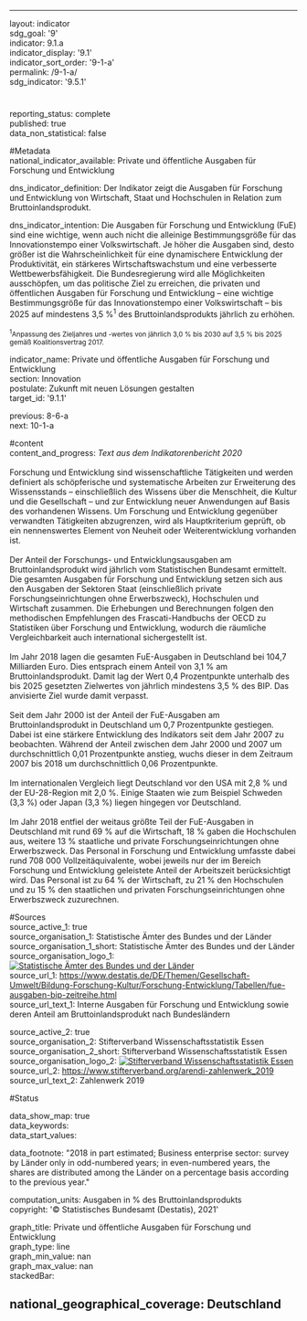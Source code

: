 ---

layout: indicator    
sdg_goal: '9'    
indicator: 9.1.a    
indicator_display: '9.1'    
indicator_sort_order: '9-1-a'    
permalink: /9-1-a/    
sdg_indicator: '9.5.1'    

#    
reporting_status: complete    
published: true    
data_non_statistical: false    


#Metadata    
national_indicator_available: Private und öffentliche Ausgaben für Forschung und Entwicklung    
    
dns_indicator_definition: Der Indikator zeigt die Ausgaben für Forschung und Entwicklung von Wirtschaft, Staat und Hochschulen in Relation zum Bruttoinlandsprodukt.    
    
dns_indicator_intention: Die Ausgaben für Forschung und Entwicklung (FuE) sind eine wichtige, wenn auch nicht die alleinige Bestimmungsgröße für das Innovationstempo einer Volkswirtschaft. Je höher die Ausgaben sind, desto größer ist die Wahrscheinlichkeit für eine dynamischere Entwicklung der Produktivität, ein stärkeres Wirtschaftswachstum und eine verbesserte Wettbewerbsfähigkeit. Die Bundesregierung wird alle Möglichkeiten ausschöpfen, um das politische Ziel zu erreichen, die privaten und öffentlichen Ausgaben für Forschung und Entwicklung – eine wichtige Bestimmungsgröße für das Innovationstempo einer Volkswirtschaft – bis 2025 auf mindestens 3,5 %<sup>1</sup>  des Bruttoinlandsprodukts jährlich zu erhöhen.<br><br><small><sup>1</sup>Anpassung des Zieljahres und -wertes von jährlich 3,0 % bis 2030 auf 3,5 % bis 2025 gemäß Koalitionsvertrag 2017.</small>    
    
indicator_name: Private und öffentliche Ausgaben für Forschung und Entwicklung    
section: Innovation    
postulate: Zukunft mit neuen Lösungen gestalten    
target_id: '9.1.1'    
    
previous: 8-6-a    
next: 10-1-a    
    
#content    
content_and_progress: <i> Text aus dem Indikatorenbericht 2020</i><br><br>Forschung und Entwicklung sind wissenschaftliche Tätigkeiten und werden definiert als schöpferische und systematische Arbeiten zur Erweiterung des Wissensstands – einschließlich des Wissens über die Menschheit, die Kultur und die Gesellschaft – und zur Entwicklung neuer Anwendungen auf Basis des vorhandenen Wissens. Um Forschung und Entwicklung gegenüber verwandten Tätigkeiten abzugrenzen, wird als Hauptkriterium geprüft, ob ein nennenswertes Element von Neuheit oder Weiterentwicklung vorhanden ist.<br><br>Der Anteil der Forschungs- und Entwicklungsausgaben am Bruttoinlandsprodukt wird jährlich vom Statistischen Bundesamt ermittelt. Die gesamten Ausgaben für Forschung und Entwicklung setzen sich aus den Ausgaben der Sektoren Staat (einschließlich private Forschungseinrichtungen ohne Erwerbszweck), Hochschulen und Wirtschaft zusammen. Die Erhebungen und Berechnungen folgen den methodischen Empfehlungen des Frascati-Handbuchs der OECD zu Statistiken über Forschung und Entwicklung, wodurch die räumliche Vergleichbarkeit auch international sichergestellt ist.<br><br>Im Jahr 2018 lagen die gesamten FuE-Ausgaben in Deutschland bei 104,7 Milliarden Euro. Dies entsprach einem Anteil von 3,1 % am Bruttoinlandsprodukt. Damit lag der Wert 0,4 Prozentpunkte unterhalb des bis 2025 gesetzten Zielwertes von jährlich mindestens 3,5 % des BIP. Das anvisierte Ziel wurde damit verpasst.<br><br>Seit dem Jahr 2000 ist der Anteil der FuE-Ausgaben am Bruttoinlandsprodukt in Deutschland um 0,7 Prozentpunkte gestiegen. Dabei ist eine stärkere Entwicklung des Indikators seit dem Jahr 2007 zu beobachten. Während der Anteil zwischen dem Jahr 2000 und 2007 um durchschnittlich 0,01 Prozentpunkte anstieg, wuchs dieser in dem Zeitraum 2007 bis 2018 um durchschnittlich 0,06 Prozentpunkte.<br><br>Im internationalen Vergleich liegt Deutschland vor den USA mit 2,8 % und der EU-28-Region mit 2,0 %. Einige Staaten wie zum Beispiel Schweden (3,3 %) oder Japan (3,3 %) liegen hingegen vor Deutschland.<br><br>Im Jahr 2018 entfiel der weitaus größte Teil der FuE-Ausgaben in Deutschland mit rund 69 % auf die Wirtschaft, 18 % gaben die Hochschulen aus, weitere 13 % staatliche und private Forschungseinrichtungen ohne Erwerbszweck. Das Personal in Forschung und Entwicklung umfasste dabei rund 708 000 Vollzeitäquivalente, wobei jeweils nur der im Bereich Forschung und Entwicklung geleistete Anteil der Arbeitszeit berücksichtigt wird. Das Personal ist zu 64 % der Wirtschaft, zu 21 % den Hochschulen und zu 15 % den staatlichen und privaten Forschungseinrichtungen ohne Erwerbszweck zuzurechnen.    
    
#Sources    
source_active_1: true                    
source_organisation_1: Statistische Ämter des Bundes und der Länder                    
source_organisation_1_short: Statistische Ämter des Bundes und der Länder                    
source_organisation_logo_1: <a href="http://www.statistikportal.de/de/veroeffentlichungen/volkswirtschaftliche-gesamtrechnungen-der-laender"><img src="https://g205sdgs.github.io/sdg-indicators/public/logos/vwgdl.png" alt=" Statistische Ämter des Bundes und der Länder" title="Klicken Sie hier um zu der Homepage der Organisation zu gelangen" /></a>                    
source_url_1: https://www.destatis.de/DE/Themen/Gesellschaft-Umwelt/Bildung-Forschung-Kultur/Forschung-Entwicklung/Tabellen/fue-ausgaben-bip-zeitreihe.html                        
source_url_text_1: Interne Ausgaben für Forschung und Entwicklung sowie deren Anteil am Bruttoinlandsprodukt nach Bundesländern                        

source_active_2: true                    
source_organisation_2: Stifterverband Wissenschaftsstatistik Essen                    
source_organisation_2_short: Stifterverband Wissenschaftsstatistik Essen                    
source_organisation_logo_2: <a href="https://www.stifterverband.org/"><img src="https://g205sdgs.github.io/sdg-indicators/public/logos/stftvb.png" alt=" Stifterverband Wissenschaftsstatistik Essen" title="Klicken Sie hier um zu der Homepage der Organisation zu gelangen" /></a>                    
source_url_2: https://www.stifterverband.org/arendi-zahlenwerk_2019                        
source_url_text_2: Zahlenwerk 2019                        
    
#Status        

data_show_map: true    
data_keywords:    
data_start_values:     
    
data_footnote: "2018 in part estimated; Business enterprise sector: survey by Länder only in odd-numbered years; in even-numbered years, the shares are distributed among the Länder on a percentage basis according to the previous year."    
    
computation_units: Ausgaben in % des Bruttoinlandsprodukts    
copyright: '&copy; Statistisches Bundesamt (Destatis), 2021'
    
graph_title: Private und öffentliche Ausgaben für Forschung und Entwicklung    
graph_type: line    
graph_min_value: nan    
graph_max_value: nan    
stackedBar:    

national_geographical_coverage: Deutschland    
---    